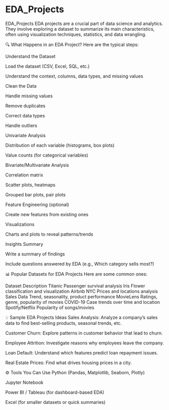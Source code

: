 # EDA_Projects
EDA_Projects
EDA projects are a crucial part of data science and analytics. They involve exploring a dataset to summarize its main characteristics, often using visualization techniques, statistics, and data wrangling.

🔍 What Happens in an EDA Project?
Here are the typical steps:

Understand the Dataset

Load the dataset (CSV, Excel, SQL, etc.)

Understand the context, columns, data types, and missing values

Clean the Data

Handle missing values

Remove duplicates

Correct data types

Handle outliers

Univariate Analysis

Distribution of each variable (histograms, box plots)

Value counts (for categorical variables)

Bivariate/Multivariate Analysis

Correlation matrix

Scatter plots, heatmaps

Grouped bar plots, pair plots

Feature Engineering (optional)

Create new features from existing ones

Visualizations

Charts and plots to reveal patterns/trends

Insights Summary

Write a summary of findings

Include questions answered by EDA (e.g., Which category sells most?)

📊 Popular Datasets for EDA Projects
Here are some common ones:

Dataset	Description
Titanic	Passenger survival analysis
Iris	Flower classification and visualization
Airbnb NYC	Prices and locations analysis
Sales Data	Trend, seasonality, product performance
MovieLens	Ratings, genre, popularity of movies
COVID-19	Case trends over time and location
Spotify/Netflix	Popularity of songs/movies

💡 Sample EDA Projects Ideas
Sales Analysis: Analyze a company’s sales data to find best-selling products, seasonal trends, etc.

Customer Churn: Explore patterns in customer behavior that lead to churn.

Employee Attrition: Investigate reasons why employees leave the company.

Loan Default: Understand which features predict loan repayment issues.

Real Estate Prices: Find what drives housing prices in a city.

⚙️ Tools You Can Use
Python (Pandas, Matplotlib, Seaborn, Plotly)

Jupyter Notebook

Power BI / Tableau (for dashboard-based EDA)

Excel (for smaller datasets or quick summaries)

